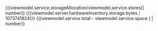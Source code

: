 {{(viewmodel.service.storageAllocation/viewmodel.service.stores)| number}} 
{{(viewmodel.server.hardwareInventory.storage.bytes / 1073741824)}} 
{{(viewmodel.service.total - viewmodel.service.space ) | number}} 